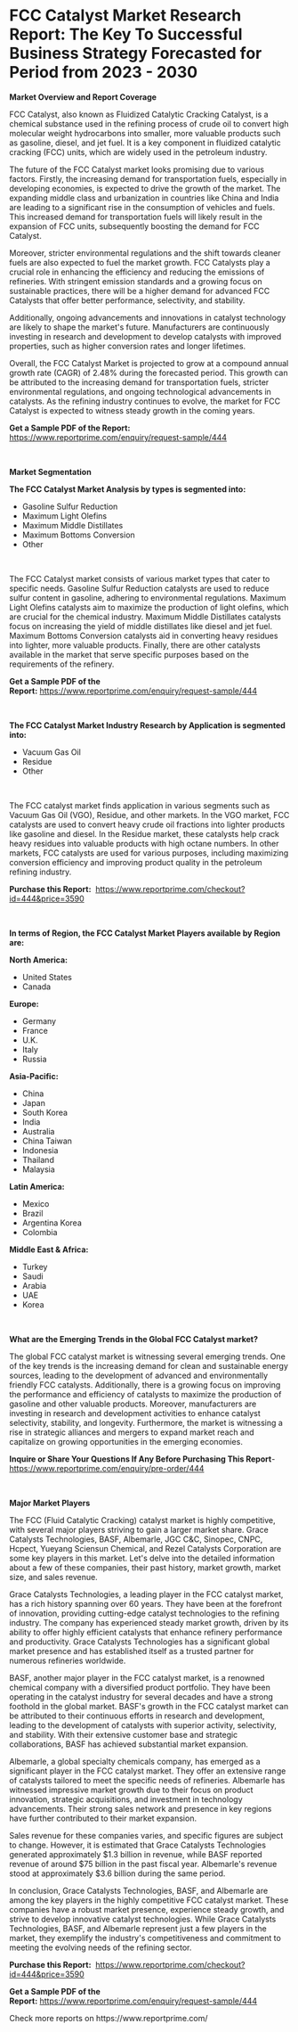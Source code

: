 <p><h1>FCC Catalyst Market Research Report: The Key To Successful Business Strategy Forecasted for Period from 2023 - 2030</h1></p><p><strong>Market Overview and Report Coverage</strong></p>
<p><p>FCC Catalyst, also known as Fluidized Catalytic Cracking Catalyst, is a chemical substance used in the refining process of crude oil to convert high molecular weight hydrocarbons into smaller, more valuable products such as gasoline, diesel, and jet fuel. It is a key component in fluidized catalytic cracking (FCC) units, which are widely used in the petroleum industry.</p><p>The future of the FCC Catalyst market looks promising due to various factors. Firstly, the increasing demand for transportation fuels, especially in developing economies, is expected to drive the growth of the market. The expanding middle class and urbanization in countries like China and India are leading to a significant rise in the consumption of vehicles and fuels. This increased demand for transportation fuels will likely result in the expansion of FCC units, subsequently boosting the demand for FCC Catalyst.</p><p>Moreover, stricter environmental regulations and the shift towards cleaner fuels are also expected to fuel the market growth. FCC Catalysts play a crucial role in enhancing the efficiency and reducing the emissions of refineries. With stringent emission standards and a growing focus on sustainable practices, there will be a higher demand for advanced FCC Catalysts that offer better performance, selectivity, and stability.</p><p>Additionally, ongoing advancements and innovations in catalyst technology are likely to shape the market's future. Manufacturers are continuously investing in research and development to develop catalysts with improved properties, such as higher conversion rates and longer lifetimes.</p><p>Overall, the FCC Catalyst Market is projected to grow at a compound annual growth rate (CAGR) of 2.48% during the forecasted period. This growth can be attributed to the increasing demand for transportation fuels, stricter environmental regulations, and ongoing technological advancements in catalysts. As the refining industry continues to evolve, the market for FCC Catalyst is expected to witness steady growth in the coming years.</p></p>
<p><strong>Get a Sample PDF of the Report:</strong> <a href="https://www.reportprime.com/enquiry/request-sample/444">https://www.reportprime.com/enquiry/request-sample/444</a></p>
<p>&nbsp;</p>
<p><strong>Market Segmentation</strong></p>
<p><strong>The FCC Catalyst Market Analysis by types is segmented into:</strong></p>
<p><ul><li>Gasoline Sulfur Reduction</li><li>Maximum Light Olefins</li><li>Maximum Middle Distillates</li><li>Maximum Bottoms Conversion</li><li>Other</li></ul></p>
<p>&nbsp;</p>
<p><p>The FCC Catalyst market consists of various market types that cater to specific needs. Gasoline Sulfur Reduction catalysts are used to reduce sulfur content in gasoline, adhering to environmental regulations. Maximum Light Olefins catalysts aim to maximize the production of light olefins, which are crucial for the chemical industry. Maximum Middle Distillates catalysts focus on increasing the yield of middle distillates like diesel and jet fuel. Maximum Bottoms Conversion catalysts aid in converting heavy residues into lighter, more valuable products. Finally, there are other catalysts available in the market that serve specific purposes based on the requirements of the refinery.</p></p>
<p><strong>Get a Sample PDF of the Report:</strong>&nbsp;<a href="https://www.reportprime.com/enquiry/request-sample/444">https://www.reportprime.com/enquiry/request-sample/444</a></p>
<p>&nbsp;</p>
<p><strong>The FCC Catalyst Market Industry Research by Application is segmented into:</strong></p>
<p><ul><li>Vacuum Gas Oil</li><li>Residue</li><li>Other</li></ul></p>
<p>&nbsp;</p>
<p><p>The FCC catalyst market finds application in various segments such as Vacuum Gas Oil (VGO), Residue, and other markets. In the VGO market, FCC catalysts are used to convert heavy crude oil fractions into lighter products like gasoline and diesel. In the Residue market, these catalysts help crack heavy residues into valuable products with high octane numbers. In other markets, FCC catalysts are used for various purposes, including maximizing conversion efficiency and improving product quality in the petroleum refining industry.</p></p>
<p><strong>Purchase this Report:</strong>&nbsp; <a href="https://www.reportprime.com/checkout?id=444&price=3590">https://www.reportprime.com/checkout?id=444&price=3590</a></p>
<p>&nbsp;</p>
<p><strong>In terms of Region, the FCC Catalyst Market Players available by Region are:</strong></p>
<p>
    <p> <strong> North America: </strong>
        <ul>
            <li>United States</li>
            <li>Canada</li>
        </ul>
        </p> 
    <p> <strong> Europe: </strong>
        <ul>
            <li>Germany</li>
            <li>France</li>
            <li>U.K.</li>
            <li>Italy</li>
            <li>Russia</li>
        </ul>
        </p> 
    <p> <strong> Asia-Pacific: </strong>
        <ul>
            <li>China</li>
            <li>Japan</li>
            <li>South Korea</li>
            <li>India</li>
            <li>Australia</li>
            <li>China Taiwan</li>
            <li>Indonesia</li>
            <li>Thailand</li>
            <li>Malaysia</li>
        </ul>
        </p> 
    <p> <strong> Latin America: </strong>
        <ul>
            <li>Mexico</li>
            <li>Brazil</li>
            <li>Argentina Korea</li>
            <li>Colombia</li>
        </ul>
        </p> 
    <p> <strong> Middle East & Africa: </strong>
        <ul>
            <li>Turkey</li>
            <li>Saudi</li>
            <li>Arabia</li>
            <li>UAE</li>
            <li>Korea</li>
        </ul>
    </p>
    </p>
<p>&nbsp;</p>
<p><strong>What are the Emerging Trends in the Global FCC Catalyst market?</strong></p>
<p><p>The global FCC catalyst market is witnessing several emerging trends. One of the key trends is the increasing demand for clean and sustainable energy sources, leading to the development of advanced and environmentally friendly FCC catalysts. Additionally, there is a growing focus on improving the performance and efficiency of catalysts to maximize the production of gasoline and other valuable products. Moreover, manufacturers are investing in research and development activities to enhance catalyst selectivity, stability, and longevity. Furthermore, the market is witnessing a rise in strategic alliances and mergers to expand market reach and capitalize on growing opportunities in the emerging economies.</p></p>
<p><strong>Inquire or Share Your Questions If Any Before Purchasing This Report</strong>- <a href="https://www.reportprime.com/enquiry/pre-order/444">https://www.reportprime.com/enquiry/pre-order/444</a></p>
<p>&nbsp;</p>
<p><strong>Major Market Players</strong></p>
<p><p>The FCC (Fluid Catalytic Cracking) catalyst market is highly competitive, with several major players striving to gain a larger market share. Grace Catalysts Technologies, BASF, Albemarle, JGC C&C, Sinopec, CNPC, Hcpect, Yueyang Sciensun Chemical, and Rezel Catalysts Corporation are some key players in this market. Let's delve into the detailed information about a few of these companies, their past history, market growth, market size, and sales revenue.</p><p>Grace Catalysts Technologies, a leading player in the FCC catalyst market, has a rich history spanning over 60 years. They have been at the forefront of innovation, providing cutting-edge catalyst technologies to the refining industry. The company has experienced steady market growth, driven by its ability to offer highly efficient catalysts that enhance refinery performance and productivity. Grace Catalysts Technologies has a significant global market presence and has established itself as a trusted partner for numerous refineries worldwide.</p><p>BASF, another major player in the FCC catalyst market, is a renowned chemical company with a diversified product portfolio. They have been operating in the catalyst industry for several decades and have a strong foothold in the global market. BASF's growth in the FCC catalyst market can be attributed to their continuous efforts in research and development, leading to the development of catalysts with superior activity, selectivity, and stability. With their extensive customer base and strategic collaborations, BASF has achieved substantial market expansion.</p><p>Albemarle, a global specialty chemicals company, has emerged as a significant player in the FCC catalyst market. They offer an extensive range of catalysts tailored to meet the specific needs of refineries. Albemarle has witnessed impressive market growth due to their focus on product innovation, strategic acquisitions, and investment in technology advancements. Their strong sales network and presence in key regions have further contributed to their market expansion.</p><p>Sales revenue for these companies varies, and specific figures are subject to change. However, it is estimated that Grace Catalysts Technologies generated approximately $1.3 billion in revenue, while BASF reported revenue of around $75 billion in the past fiscal year. Albemarle's revenue stood at approximately $3.6 billion during the same period.</p><p>In conclusion, Grace Catalysts Technologies, BASF, and Albemarle are among the key players in the highly competitive FCC catalyst market. These companies have a robust market presence, experience steady growth, and strive to develop innovative catalyst technologies. While Grace Catalysts Technologies, BASF, and Albemarle represent just a few players in the market, they exemplify the industry's competitiveness and commitment to meeting the evolving needs of the refining sector.</p></p>
<p><strong>Purchase this Report:</strong>&nbsp;&nbsp;<a href="https://www.reportprime.com/checkout?id=444&price=3590">https://www.reportprime.com/checkout?id=444&price=3590</a></p>
<p></p>
<p><strong>Get a Sample PDF of the Report:</strong>&nbsp;<a href="https://www.reportprime.com/enquiry/request-sample/444">https://www.reportprime.com/enquiry/request-sample/444</a></p>
<p>Check more reports on https://www.reportprime.com/</p>